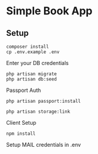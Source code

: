 # Simple Book App

## Setup

~~~
composer install
cp .env.example .env
~~~

Enter your DB credentials
~~~
php artisan migrate
php artisan db:seed
~~~

Passport Auth 
~~~
php artisan passport:install
~~~

~~~
php artisan storage:link
~~~

Client Setup 
~~~
npm install
~~~

Setup MAIL credentials in .env